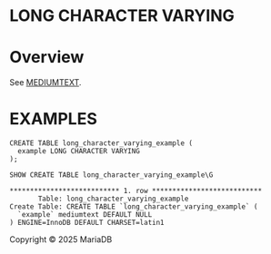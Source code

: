 
# LONG CHARACTER VARYING


# Overview


See [MEDIUMTEXT](data-types-mediumtext).


# EXAMPLES


```
CREATE TABLE long_character_varying_example (
  example LONG CHARACTER VARYING
);
```

```
SHOW CREATE TABLE long_character_varying_example\G
```

```
*************************** 1. row ***************************
       Table: long_character_varying_example
Create Table: CREATE TABLE `long_character_varying_example` (
  `example` mediumtext DEFAULT NULL
) ENGINE=InnoDB DEFAULT CHARSET=latin1
```


Copyright © 2025 MariaDB

